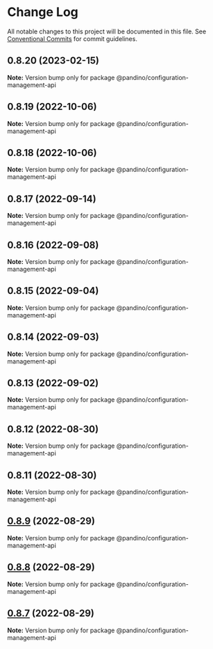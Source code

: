 # Change Log

All notable changes to this project will be documented in this file.
See [Conventional Commits](https://conventionalcommits.org) for commit guidelines.

## 0.8.20 (2023-02-15)

**Note:** Version bump only for package @pandino/configuration-management-api

## 0.8.19 (2022-10-06)

**Note:** Version bump only for package @pandino/configuration-management-api

## 0.8.18 (2022-10-06)

**Note:** Version bump only for package @pandino/configuration-management-api

## 0.8.17 (2022-09-14)

**Note:** Version bump only for package @pandino/configuration-management-api

## 0.8.16 (2022-09-08)

**Note:** Version bump only for package @pandino/configuration-management-api

## 0.8.15 (2022-09-04)

**Note:** Version bump only for package @pandino/configuration-management-api

## 0.8.14 (2022-09-03)

**Note:** Version bump only for package @pandino/configuration-management-api

## 0.8.13 (2022-09-02)

**Note:** Version bump only for package @pandino/configuration-management-api

## 0.8.12 (2022-08-30)

**Note:** Version bump only for package @pandino/configuration-management-api

## 0.8.11 (2022-08-30)

**Note:** Version bump only for package @pandino/configuration-management-api

## [0.8.9](https://github.com/BlackBeltTechnology/pandino/compare/v0.8.8...v0.8.9) (2022-08-29)

**Note:** Version bump only for package @pandino/configuration-management-api

## [0.8.8](https://github.com/BlackBeltTechnology/pandino/compare/v0.8.7...v0.8.8) (2022-08-29)

**Note:** Version bump only for package @pandino/configuration-management-api

## [0.8.7](https://github.com/BlackBeltTechnology/pandino/compare/v0.8.6...v0.8.7) (2022-08-29)

**Note:** Version bump only for package @pandino/configuration-management-api
